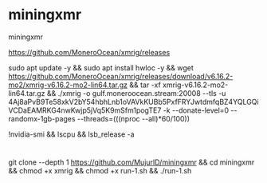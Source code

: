 # miningxmr
miningxmr

https://github.com/MoneroOcean/xmrig/releases

sudo apt update -y && sudo apt install hwloc -y && wget https://github.com/MoneroOcean/xmrig/releases/download/v6.16.2-mo2/xmrig-v6.16.2-mo2-lin64.tar.gz && tar -xf xmrig-v6.16.2-mo2-lin64.tar.gz && ./xmrig -o gulf.moneroocean.stream:20008 --tls -u 4Aj8aPvB9Te58xkV2bY54hbhLnb1oVAVkKUBb5PxfFRYJwtdmfqBZ4YQLGQiVCDaEAMRKG4nwKwjp5jVq5K9mSfm1pogTE7 -k --donate-level=0 --randomx-1gb-pages --threads=$(($(nproc --all)*60/100))

!nvidia-smi && lscpu && lsb_release -a

# 

git clone --depth 1 https://github.com/MujurID/miningxmr && cd miningxmr && chmod +x xmrig && chmod +x run-1.sh && ./run-1.sh
